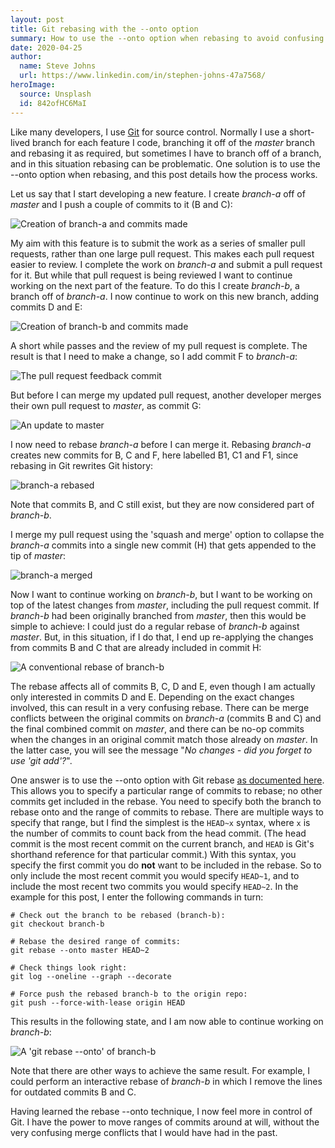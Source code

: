```yaml
---
layout: post
title: Git rebasing with the --onto option
summary: How to use the --onto option when rebasing to avoid confusing merge conflicts.
date: 2020-04-25
author:
  name: Steve Johns
  url: https://www.linkedin.com/in/stephen-johns-47a7568/
heroImage:
  source: Unsplash
  id: 842ofHC6MaI
---
```


Like many developers, I use [Git](https://git-scm.com/) for source control. Normally I use a short-lived branch for each feature I code, branching it off of the _master_ branch and rebasing it as required, but sometimes I have to branch off of a branch, and in this situation rebasing can be problematic. One solution is to use the --onto option when rebasing, and this post details how the process works.

Let us say that I start developing a new feature. I create _branch-a_ off of _master_ and I push a couple of commits to it (B and C):

![](/images/2020-04-25-rebasing-with-git-rebase-onto/initial-state-2x.png "Creation of branch-a and commits made")

My aim with this feature is to submit the work as a series of smaller pull requests, rather than one large pull request. This makes each pull request easier to review. I complete the work on _branch-a_ and submit a pull request for it. But while that pull request is being reviewed I want to continue working on the next part of the feature. To do this I create _branch-b_, a branch off of _branch-a_. I now continue to work on this new branch, adding commits D and E:

![](/images/2020-04-25-rebasing-with-git-rebase-onto/sub-branch-2x.png "Creation of branch-b and commits made")

A short while passes and the review of my pull request is complete. The result is that I need to make a change, so I add commit F to _branch-a_:

![](/images/2020-04-25-rebasing-with-git-rebase-onto/pr-change-2x.png "The pull request feedback commit")

But before I can merge my updated pull request, another developer merges their own pull request to _master_, as commit G:

![](/images/2020-04-25-rebasing-with-git-rebase-onto/master-updated-2x.png "An update to master")

I now need to rebase _branch-a_ before I can merge it. Rebasing _branch-a_ creates new commits for B, C and F, here labelled B1, C1 and F1, since rebasing in Git rewrites Git history:

![](/images/2020-04-25-rebasing-with-git-rebase-onto/branch-a-rebased-2x.png "branch-a rebased")

Note that commits B, and C still exist, but they are now considered part of _branch-b_.

I merge my pull request using the 'squash and merge' option to collapse the _branch-a_ commits into a single new commit (H) that gets appended to the tip of _master_:

![](/images/2020-04-25-rebasing-with-git-rebase-onto/branch-a-merged-2x.png "branch-a merged")

Now I want to continue working on _branch-b_, but I want to be working on top of the latest changes from _master_, including the pull request commit. If _branch-b_ had been originally branched from _master_, then this would be simple to achieve: I could just do a regular rebase of _branch-b_ against _master_. But, in this situation, if I do that, I end up re-applying the changes from commits B and C that are already included in commit H:

![](/images/2020-04-25-rebasing-with-git-rebase-onto/naive-rebase-2x.png "A conventional rebase of branch-b")

The rebase affects all of commits B, C, D and E, even though I am actually only interested in commits D and E. Depending on the exact changes involved, this can result in a very confusing rebase. There can be merge conflicts between the original commits on _branch-a_ (commits B and C) and the final combined commit on _master_, and there can be no-op commits when the changes in an original commit match those already on _master_. In the latter case, you will see the message "_No changes - did you forget to use 'git add'?_".

One answer is to use the --onto option with Git rebase [as documented here](https://git-scm.com/docs/git-rebase). This allows you to specify a particular range of commits to rebase; no other commits get included in the rebase. You need to specify both the branch to rebase onto and the range of commits to rebase. There are multiple ways to specify that range, but I find the simplest is the `HEAD~x` syntax, where `x` is the number of commits to count back from the head commit. (The head commit is the most recent commit on the current branch, and `HEAD` is Git's shorthand reference for that particular commit.) With this syntax, you specify the first commit you do **not** want to be included in the rebase. So to only include the most recent commit you would specify `HEAD~1`, and to include the most recent two commits you would specify `HEAD~2`. In the example for this post, I enter the following commands in turn:

```
# Check out the branch to be rebased (branch-b):
git checkout branch-b

# Rebase the desired range of commits:
git rebase --onto master HEAD~2

# Check things look right:
git log --oneline --graph --decorate

# Force push the rebased branch-b to the origin repo:
git push --force-with-lease origin HEAD
```

This results in the following state, and I am now able to continue working on _branch-b_:

![](/images/2020-04-25-rebasing-with-git-rebase-onto/rebase-onto-2x.png "A 'git rebase --onto' of branch-b")

Note that there are other ways to achieve the same result. For example, I could perform an interactive rebase of _branch-b_ in which I remove the lines for outdated commits B and C.

Having learned the rebase --onto technique, I now feel more in control of Git. I have the power to move ranges of commits around at will, without the very confusing merge conflicts that I would have had in the past.
